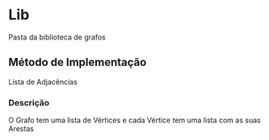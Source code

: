 # Lib
Pasta da biblioteca de grafos

## Método de Implementação
Lista de Adjacências
### Descrição
O Grafo tem uma lista de Vértices e cada Vértice tem uma lista com as suas Arestas